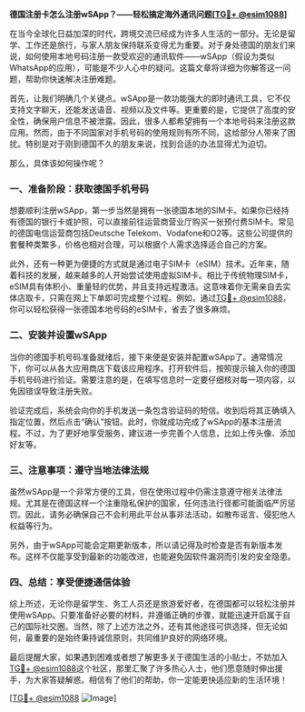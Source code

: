 **德国注册卡怎么注册wSApp？——轻松搞定海外通讯问题[[TG💪+ @esim1088](https://t.me/s/esim1088)]**

在当今全球化日益加深的时代，跨境交流已经成为许多人生活的一部分。无论是留学、工作还是旅行，与家人朋友保持联系变得尤为重要。对于身处德国的朋友们来说，如何使用本地号码注册一款受欢迎的通讯软件——wSApp（假设为类似WhatsApp的应用），可能是不少人心中的疑问。这篇文章将详细为你解答这一问题，帮助你快速解决注册难题。

首先，让我们明确几个关键点。wSApp是一款功能强大的即时通讯工具，它不仅支持文字聊天，还能发送语音、视频以及文件等。更重要的是，它提供了高度的安全性，确保用户信息不被泄露。因此，很多人都希望拥有一个本地号码来注册这款应用。然而，由于不同国家对手机号码的使用规则有所不同，这给部分人带来了困扰。特别是对于刚到德国不久的朋友来说，找到合适的办法显得尤为迫切。

那么，具体该如何操作呢？

### 一、准备阶段：获取德国手机号码

想要顺利注册wSApp，第一步当然是拥有一张德国本地的SIM卡。如果你已经持有德国的银行卡或护照，可以直接前往运营商营业厅购买一张预付费SIM卡。常见的德国电信运营商包括Deutsche Telekom、Vodafone和O2等。这些公司提供的套餐种类繁多，价格也相对合理，可以根据个人需求选择适合自己的方案。

此外，还有一种更为便捷的方式就是通过电子SIM卡（eSIM）技术。近年来，随着科技的发展，越来越多的人开始尝试使用虚拟SIM卡。相比于传统物理SIM卡，eSIM具有体积小、重量轻的优势，并且支持远程激活。这意味着你无需亲自去实体店取卡，只需在网上下单即可完成整个过程。例如，通过[TG💪+ @esim1088](https://t.me/s/esim1088)，你可以轻松获得一张德国本地号码的eSIM卡，省去了很多麻烦。

### 二、安装并设置wSApp

当你的德国手机号码准备就绪后，接下来便是安装并配置wSApp了。通常情况下，你可以从各大应用商店下载该应用程序。打开软件后，按照提示输入你的德国手机号码进行验证。需要注意的是，在填写信息时一定要仔细核对每一项内容，以免因错误导致注册失败。

验证完成后，系统会向你的手机发送一条包含验证码的短信。收到后将其正确填入指定位置，然后点击“确认”按钮。此时，你就成功完成了wSApp的基本注册流程。不过，为了更好地享受服务，建议进一步完善个人信息，比如上传头像、添加好友等。

### 三、注意事项：遵守当地法律法规

虽然wSApp是一个非常方便的工具，但在使用过程中仍需注意遵守相关法律法规。尤其是在德国这样一个注重隐私保护的国家，任何违法行径都可能面临严厉惩罚。因此，请务必确保自己不会利用此平台从事非法活动，如散布谣言、侵犯他人权益等行为。

另外，由于wSApp可能会定期更新版本，所以请记得及时检查是否有新版本发布。这样不仅能享受到最新的功能改进，也能避免因软件漏洞而引发的安全隐患。

### 四、总结：享受便捷通信体验

综上所述，无论你是留学生、务工人员还是旅游爱好者，在德国都可以轻松注册并使用wSApp。只要准备好必要的材料，并遵循正确的步骤，就能迅速开启属于自己的国际社交圈。当然，除了上述方法之外，还有其他途径可供选择，但无论如何，最重要的是始终秉持诚信原则，共同维护良好的网络环境。

最后提醒大家，如果遇到困难或者想了解更多关于德国生活的小贴士，不妨加入[TG💪+ @esim1088](https://t.me/s/esim1088)这个社区，那里汇聚了许多热心人士，他们愿意随时伸出援手，为大家答疑解惑。相信有了他们的帮助，你一定能更快适应新的生活环境！

[[TG💪+ @esim1088](https://t.me/s/esim1088) ![Image](https://i.postimg.cc/4NQfJmqS/Snipaste-2025-05-13-00-14-12.png)]